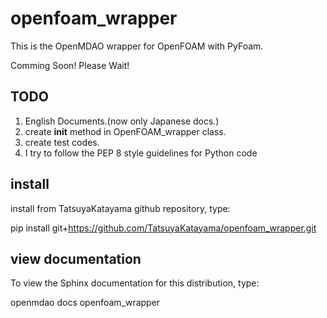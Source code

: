 openfoam_wrapper
================

This is the OpenMDAO wrapper for OpenFOAM with PyFoam.

Comming Soon! Please Wait!

TODO
----
1. English Documents.(now only Japanese docs.)
2. create __init__ method in OpenFOAM_wrapper class.
3. create test codes.
4. I try to follow the PEP 8 style guidelines for Python code


install
-------
install from TatsuyaKatayama github repository, type:

pip install git+https://github.com/TatsuyaKatayama/openfoam_wrapper.git


view documentation
------------------
To view the Sphinx documentation for this distribution, type:

openmdao docs openfoam_wrapper
